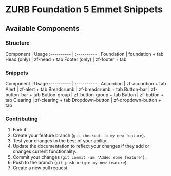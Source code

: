 # ZURB Foundation 5 Emmet Snippets

## Available Components

### Structure
Component       |   Usage
:----------     | :---------- :
Foundation      | foundation + tab
Head (only)     | zf-head + tab
Footer (only)   | zf-footer + tab

### Snippets

Component       |   Usage
:----------     | :---------- :
Accordion       | zf-accordion + tab
Alert           | zf-alert + tab
Breadcrumb      | zf-breadcrumb + tab
Button-bar      | zf-button-bar + tab
Button-group    | zf-button-group + tab
Button          | zf-button + tab
Clearing        | zf-clearing + tab
Dropdown-button | zf-dropdown-button + tab


### Contributing

1. Fork it.
2. Create your feature branch (`git checkout -b my-new-feature`).
3. Test your changes to the best of your ability.
4. Update the documentation to reflect your changes if they add or changes current functionality.
5. Commit your changes (`git commit -am 'Added some feature'`).
6. Push to the branch (`git push origin my-new-feature`).
7. Create a new pull request.
